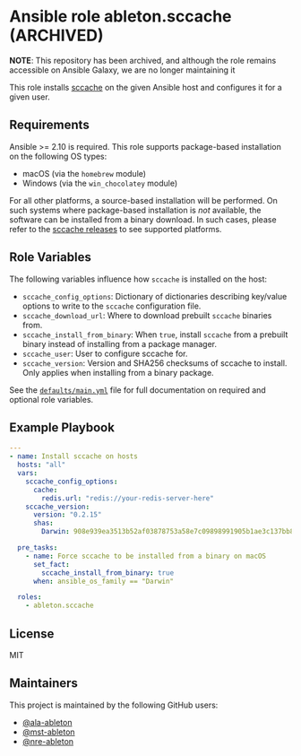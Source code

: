 Ansible role ableton.sccache (ARCHIVED)
=======================================

**NOTE**: This repository has been archived, and although the role remains accessible on
Ansible Galaxy, we are no longer maintaining it

This role installs [sccache][sccache] on the given Ansible host and configures it for a
given user.

Requirements
------------

Ansible >= 2.10 is required. This role supports package-based installation on the
following OS types:

- macOS (via the `homebrew` module)
- Windows (via the `win_chocolatey` module)

For all other platforms, a source-based installation will be performed. On such systems
where package-based installation is *not* available, the software can be installed from a
binary download. In such cases, please refer to the [sccache releases][sccache-releases]
to see supported platforms.

Role Variables
--------------

The following variables influence how `sccache` is installed on the host:

- `sccache_config_options`: Dictionary of dictionaries describing key/value options to
  write to the `sccache` configuration file.
- `sccache_download_url`: Where to download prebuilt `sccache` binaries from.
- `sccache_install_from_binary`: When `true`, install `sccache` from a prebuilt binary
  instead of installing from a package manager.
- `sccache_user`: User to configure sccache for.
- `sccache_version`: Version and SHA256 checksums of sccache to install. Only applies when
  installing from a binary package.

See the [`defaults/main.yml`](defaults/main.yml) file for full documentation on required
and optional role variables.

Example Playbook
----------------

```yaml
---
- name: Install sccache on hosts
  hosts: "all"
  vars:
    sccache_config_options:
      cache:
        redis.url: "redis://your-redis-server-here"
    sccache_version:
      version: "0.2.15"
      shas:
        Darwin: 908e939ea3513b52af03878753a58e7c09898991905b1ae3c137bb8f10fa1be2

  pre_tasks:
    - name: Force sccache to be installed from a binary on macOS
      set_fact:
        sccache_install_from_binary: true
      when: ansible_os_family == "Darwin"

  roles:
    - ableton.sccache
```

License
-------

MIT

Maintainers
-----------

This project is maintained by the following GitHub users:

- [@ala-ableton](https://github.com/ala-ableton)
- [@mst-ableton](https://github.com/mst-ableton)
- [@nre-ableton](https://github.com/nre-ableton)


[sccache]: https://github.com/mozilla/sccache
[sccache-releases]: https://github.com/mozilla/sccache/releases
